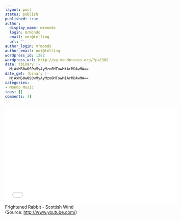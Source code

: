 ```yaml
---
layout: post
status: publish
published: true
author:
  display_name: mrmondo
  login: mrmondo
  email: not@telling
  url: ''
author_login: mrmondo
author_email: not@telling
wordpress_id: 1382
wordpress_url: http://wp.mondotunes.org/?p=1382
date: !binary |-
  MjAxMS0wOS0wMyAyMzo0MTowMiArMDAwMA==
date_gmt: !binary |-
  MjAxMS0wOS0wMyAyMzo0MTowMiArMDAwMA==
categories:
- Mondo Music
tags: []
comments: []
---
```

<iframe width="560" height="315" src="//www.youtube.com/embed/XU67oaSgxto" frameborder="0"> </iframe>
Frightened Rabbit - Scottish Wind
<div class="attribution">(<span>Source:</span> <a href="http://www.youtube.com/">http://www.youtube.com/</a>)</div>
